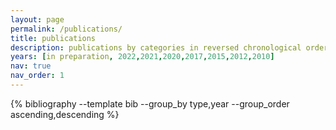 ```yaml
---
layout: page
permalink: /publications/
title: publications
description: publications by categories in reversed chronological order. generated by jekyll-scholar.
years: [in preparation, 2022,2021,2020,2017,2015,2012,2010]
nav: true
nav_order: 1
---
```

<!-- _pages/publications.md -->
<div class="publications">


<div class="publications">
 {% bibliography --template bib --group_by type,year --group_order ascending,descending %}
</div>
